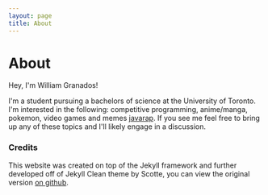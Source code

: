 ```yaml
---
layout: page 
title: About
---
```


About
===

Hey, I'm William Granados!

I'm a student pursuing a bachelors of science at the University of Toronto. I'm interested in the following: competitive programming, anime/manga, pokemon, video games and memes [javarap](https://www.youtube.com/watch?v=b-Cr0EWwaTk). If you see me feel free to bring up any of these topics and I'll likely engage in a discussion.


### Credits
This website was created on top of the Jekyll framework and further developed off of Jekyll Clean theme by Scotte, you can view the original version [on github](https://github.com/streetturtle/jekyll-clean-dark).
